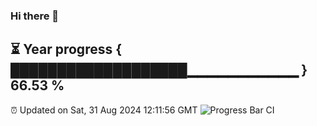 ### Hi there 👋
⏳ Year progress { ███████████████████▁▁▁▁▁▁▁▁▁▁▁ } 66.53 %
---
⏰ Updated on Sat, 31 Aug 2024 12:11:56 GMT
![Progress Bar CI](https://github.com/Moyi321/Moyi321/workflows/Progress%20Bar%20CI/badge.svg)
